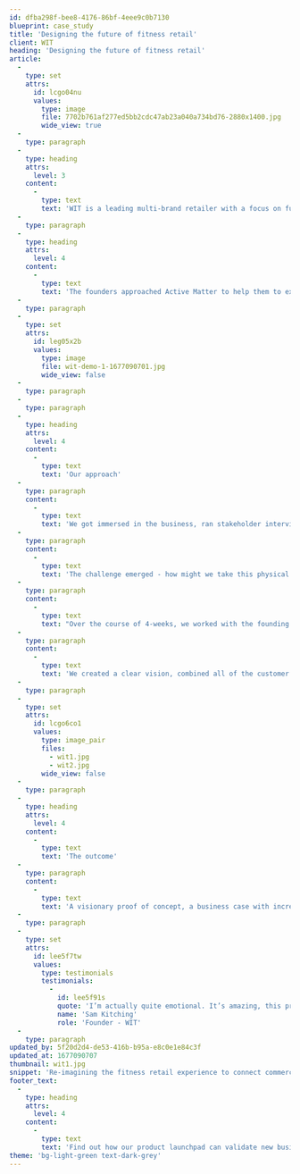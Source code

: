 ```yaml
---
id: dfba298f-bee8-4176-86bf-4eee9c0b7130
blueprint: case_study
title: 'Designing the future of fitness retail'
client: WIT
heading: 'Designing the future of fitness retail'
article:
  -
    type: set
    attrs:
      id: lcgo04nu
      values:
        type: image
        file: 7702b761af277ed5bb2cdc47ab23a040a734bd76-2880x1400.jpg
        wide_view: true
  -
    type: paragraph
  -
    type: heading
    attrs:
      level: 3
    content:
      -
        type: text
        text: 'WIT is a leading multi-brand retailer with a focus on functional fitness. They are based in London, with a global community of committed followers.'
  -
    type: paragraph
  -
    type: heading
    attrs:
      level: 4
    content:
      -
        type: text
        text: 'The founders approached Active Matter to help them to execute their vision for a fully integrated and digitally enabled customer experience. '
  -
    type: paragraph
  -
    type: set
    attrs:
      id: leg05x2b
      values:
        type: image
        file: wit-demo-1-1677090701.jpg
        wide_view: false
  -
    type: paragraph
  -
    type: paragraph
  -
    type: heading
    attrs:
      level: 4
    content:
      -
        type: text
        text: 'Our approach'
  -
    type: paragraph
    content:
      -
        type: text
        text: 'We got immersed in the business, ran stakeholder interviews and spoke to customers in their flagship store/gym in the heart of the City of London.'
  -
    type: paragraph
    content:
      -
        type: text
        text: 'The challenge emerged - how might we take this physical and experiential retail experience that the member community knows and loves, and bring it to a global audience?'
  -
    type: paragraph
    content:
      -
        type: text
        text: "Over the course of 4-weeks, we worked with the founding team and the community to re-imagine WIT's digital customer experience. "
  -
    type: paragraph
    content:
      -
        type: text
        text: 'We created a clear vision, combined all of the customer and stakeholder inputs into a prioritised set of capabilities, rapidly prototyped and tested a new digital product, and created a story of the future of WIT experience in the eyes of their core global consumers. '
  -
    type: paragraph
  -
    type: set
    attrs:
      id: lcgo6co1
      values:
        type: image_pair
        files:
          - wit1.jpg
          - wit2.jpg
        wide_view: false
  -
    type: paragraph
  -
    type: heading
    attrs:
      level: 4
    content:
      -
        type: text
        text: 'The outcome'
  -
    type: paragraph
    content:
      -
        type: text
        text: 'A visionary proof of concept, a business case with increased revenue opportunities and a new, validated business model to drive scale and reach. The work prompted a 7-figure investment into the WIT brand.'
  -
    type: paragraph
  -
    type: set
    attrs:
      id: lee5f7tw
      values:
        type: testimonials
        testimonials:
          -
            id: lee5f91s
            quote: 'I’m actually quite emotional. It’s amazing, this process has been so valuable for us.'
            name: 'Sam Kitching'
            role: 'Founder - WIT'
  -
    type: paragraph
updated_by: 5f20d2d4-de53-416b-b95a-e8c0e1e84c3f
updated_at: 1677090707
thumbnail: wit1.jpg
snippet: 'Re-imagining the fitness retail experience to connect commerce, content and community to inspire investors'
footer_text:
  -
    type: heading
    attrs:
      level: 4
    content:
      -
        type: text
        text: 'Find out how our product launchpad can validate new business models and revenue streams in just 4-weeks.'
theme: 'bg-light-green text-dark-grey'
---
```


